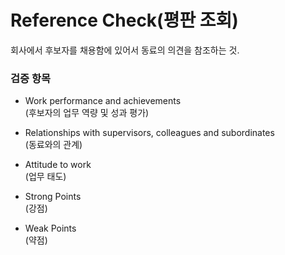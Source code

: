 # Reference Check(평판 조회)

회사에서 후보자를 채용함에 있어서 동료의 의견을 참조하는 것.

### 검증 항목
* Work performance and achievements  
(후보자의 업무 역량 및 성과 평가)

* Relationships with supervisors, colleagues and subordinates  
(동료와의 관계)

* Attitude to work  
(업무 태도)

* Strong Points  
(강점)

* Weak Points  
(약점)
